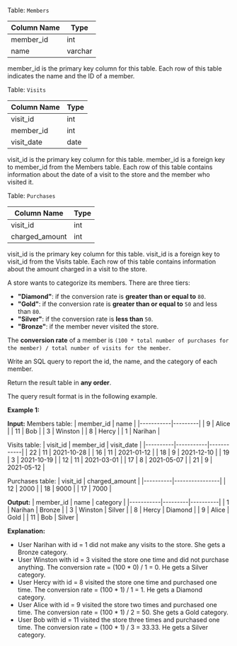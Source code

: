 ﻿
Table:  `Members`

| Column Name | Type    |
|-------------|---------|
| member_id   | int     |
| name        | varchar |

member_id is the primary key column for this table.
Each row of this table indicates the name and the ID of a member.

Table:  `Visits`

| Column Name | Type |
|-------------|------|
| visit_id    | int  |
| member_id   | int  |
| visit_date  | date |

visit_id is the primary key column for this table.
member_id is a foreign key to member_id from the Members table.
Each row of this table contains information about the date of a visit to the store and the member who visited it.

Table:  `Purchases`

| Column Name    | Type |
|----------------|------|
| visit_id       | int  |
| charged_amount | int  |

visit_id is the primary key column for this table.
visit_id is a foreign key to visit_id from the Visits table.
Each row of this table contains information about the amount charged in a visit to the store.

A store wants to categorize its members. There are three tiers:

-   **"Diamond"**: if the conversion rate is  **greater than or equal to**  `80`.
-   **"Gold"**: if the conversion rate is  **greater than or equal to**  `50`  and less than  `80`.
-   **"Silver"**: if the conversion rate is  **less than**  `50`.
-   **"Bronze"**: if the member never visited the store.

The  **conversion rate**  of a member is  `(100 * total number of purchases for the member) / total number of visits for the member`.

Write an SQL query to report the id, the name, and the category of each member.

Return the result table in  **any order**.

The query result format is in the following example.

**Example 1:**

**Input:** 
Members table:
| member_id | name    |
|-----------|---------|
| 9         | Alice   |
| 11        | Bob     |
| 3         | Winston |
| 8         | Hercy   |
| 1         | Narihan |

Visits table:
| visit_id | member_id | visit_date |
|----------|-----------|------------|
| 22       | 11        | 2021-10-28 |
| 16       | 11        | 2021-01-12 |
| 18       | 9         | 2021-12-10 |
| 19       | 3         | 2021-10-19 |
| 12       | 11        | 2021-03-01 |
| 17       | 8         | 2021-05-07 |
| 21       | 9         | 2021-05-12 |

Purchases table:
| visit_id | charged_amount |
|----------|----------------|
| 12       | 2000           |
| 18       | 9000           |
| 17       | 7000           |

**Output:** 
| member_id | name    | category |
|-----------|---------|----------|
| 1         | Narihan | Bronze   |
| 3         | Winston | Silver   |
| 8         | Hercy   | Diamond  |
| 9         | Alice   | Gold     |
| 11        | Bob     | Silver   |

**Explanation:** 
- User Narihan with id = 1 did not make any visits to the store. She gets a Bronze category.
- User Winston with id = 3 visited the store one time and did not purchase anything. The conversion rate = (100 * 0) / 1 = 0. He gets a Silver category.
- User Hercy with id = 8 visited the store one time and purchased one time. The conversion rate = (100 * 1) / 1 = 1. He gets a Diamond category.
- User Alice with id = 9 visited the store two times and purchased one time. The conversion rate = (100 * 1) / 2 = 50. She gets a Gold category.
- User Bob with id = 11 visited the store three times and purchased one time. The conversion rate = (100 * 1) / 3 = 33.33. He gets a Silver category.
